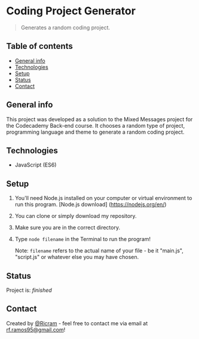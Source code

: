 # Coding Project Generator
> Generates a random coding project.

## Table of contents
* [General info](#general-info)
* [Technologies](#technologies)
* [Setup](#setup)
* [Status](#status)
* [Contact](#contact)

## General info
This project was developed as a solution to the Mixed Messages project for the Codecademy Back-end course. It chooses a random type of project, programming language and theme to generate a random coding project.


## Technologies
* JavaScript (ES6)

## Setup
1. You'll need Node.js installed on your computer or virtual environment to run this program. [Node.js download] (https://nodejs.org/en/)
2. You can clone or simply download my repository.
3. Make sure you are in the correct directory.
4. Type `node filename` in the Terminal to run the program!

    Note: `filename` refers to the actual name of your file - be it "main.js", "script.js" or whatever else you may have chosen.


## Status
Project is: _finished_


## Contact
Created by [@Ricram](https://https://github.com/MrRicram/) - feel free to contact me via email at rf.ramos95@gmail.com!